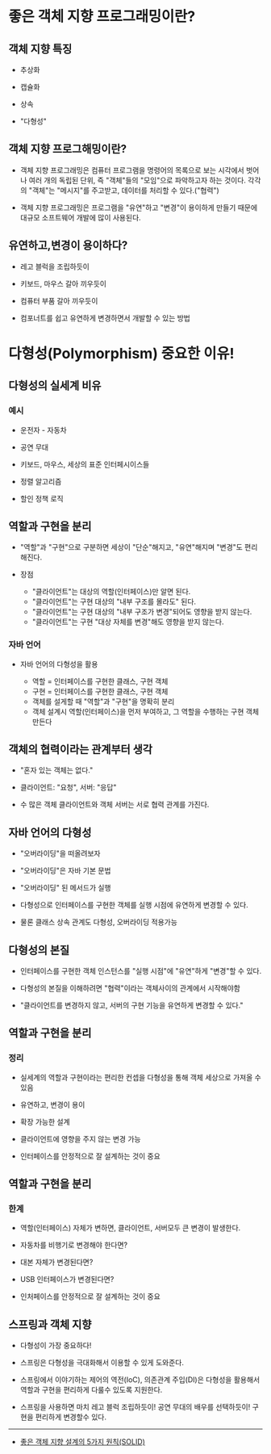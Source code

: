 # 좋은 객체 지향 프로그래밍이란?

## 객체 지향 특징
- 추상화
- 캡슐화

- 상속
- "다형성" 

## 객체 지향 프로그해밍이란?
- 객체 지향 프로그래밍은 컴퓨터 프로그램을 명령어의 목록으로 보는 시각에서 벗어나 여러 개의 독립된 단위, 즉 "객체"들의 "모임"으로 파악하고자 하는 것이다. 각각의 "객체"는 "메시지"를 주고받고, 데이터를 처리할 수 있다.("협력")

- 객체 지향 프로그래밍은 프로그램을 "유연"하고 "변경"이 용이하게 만들기 때문에 대규모 소프트웨어 개발에 많이 사용된다.

## 유연하고,변경이 용이하다?

- 레고 블럭을 조립하듯이
- 키보드, 마우스 갈아 끼우듯이
- 컴퓨터 부품 갈아 끼우듯이

- 컴포너트를 쉽고 유연하게 변경하면서 개발할 수 있는 방법 

# 다형성(Polymorphism) 중요한 이유!

## 다형성의 실세계 비유
### 예시

- 운전자 - 자동차
- 공연 무대

- 키보드, 마우스, 세상의 표준 인터페시이스들
- 정렬 알고리즘
- 할인 정책 로직

## 역할과 구현을 분리

- "역할"과 "구현"으로 구분하면 세상이 "단순"해지고, "유연"해지며 "변경"도 편리해진다.

- 장점
  - "클라이언트"는 대상의 역할(인터페이스)만 알면 된다.
  - "클라이언트"는 구현 대상의 "내부 구조를 몰라도" 된다.
  - "클라이언트"는 구현 대상의 "내부 구조가 변경"되어도 영향을 받지 않는다.
  - "클라이언트"는 구현 "대상 자체를 변경"해도 영향을 받지 않는다.

### 자바 언어

- 자바 언어의 다형성을 활용

  - 역할 = 인터페이스를 구현한 클래스, 구현 객체
  - 구현 = 인터페이스를 구현한 클래스, 구현 객체
  - 객체를 설게할 때 "역할"과 "구현"을 명확히 분리
  - 객체 설계시 역할(인터페이스)을 먼저 부여하고, 그 역할을 수행하는 구현 객체 만든다

## 객체의 협력이라는 관계부터 생각

- "혼자 있는 객체는 없다."

- 클라이언트: "요청", 서버: "응답"
- 수 많은 객체 클라이언트와 객체 서버는 서로 협력 관계를 가진다.

## 자바 언어의 다형성

- "오버라이딩"을 떠올려보자

- "오버라이딩"은 자바 기본 문법
- "오버라이딩" 된 메서드가 실행
- 다형성으로 인터페이스를 구현한 객체를 실행 시점에 유연하게 변경할 수 있다.
- 물론 클래스 상속 관계도 다형성, 오버라이딩 적용가능

## 다형성의 본질

- 인터페이스를 구현한 객체 인스턴스를 "실행 시점"에 "유연"하게 "변경"할 수 있다.

- 다형성의 본질을 이해하려면 "협력"이라는 객체사이의 관계에서 시작해야함
- "클라이언트를 변경하지 않고, 서버의 구현 기능을 유연하게 변경할 수 있다."

## 역할과 구현을 분리
### 정리

- 실세계의 역할과 구현이라는 편리한 컨셉을 다형성을 통해 객체 세상으로 가져올 수 있음

- 유연하고, 변경이 용이
- 확장 가능한 설계
- 클라이언트에 영향을 주지 않는 변경 가능
- 인터페이스를 안정적으로 잘 설계하는 것이 중요

## 역할과 구현을 분리
### 한계

- 역할(인터페이스) 자체가 변하면, 클라이언트, 서버모두 큰 변경이 발생한다.

- 자동차를 비행기로 변경해야 한다면?
- 대본 자체가 변경된다면?
- USB 인터페이스가 변경된다면?
- 인처페이스를 안정적으로 잘 설계하는 것이 중요

## 스프링과 객체 지향

- 다형성이 가장 중요하다!

- 스프링은 다형성을 극대화해서 이용할 수 있게 도와준다.
- 스프링에서 이야기하는 제어의 역전(IoC), 의존관계 주입(DI)은 다형성을 활용해서 역할과 구현을 편리하게 다룰수 있도록 지원한다.
- 스프링을 사용하면 마치 레고 블럭 조립하듯이! 공연 무대의 배우를 선택하듯이! 구현을 편리하게 변경할수 있다.

---
 
- [좋은 객체 지향 설계의 5가지 원칙(SOLID)](<좋은 객체 지향 설계의 5가지 원칙(SOLID).md>)
